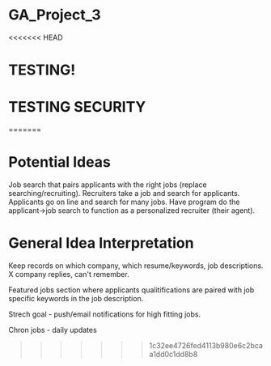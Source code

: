 # GA_Project_3

<<<<<<< HEAD
# TESTING!
# TESTING SECURITY
=======
# Potential Ideas

Job search that pairs applicants with the right jobs (replace searching/recruiting).
        Recruiters take a job and search for applicants. Applicants go on line and search for many jobs. Have program do the applicant->job search to function as a personalized recruiter (their agent).

# General Idea Interpretation

Keep records on which company, which resume/keywords, job descriptions. X company replies, can't remember.

Featured jobs section where applicants qualitifications are paired with job specific keywords in the job description.

Strech goal - push/email notifications for high fitting jobs.

Chron jobs - daily updates
>>>>>>> 1c32ee4726fed4113b980e6c2bcaa1dd0c1dd8b8
